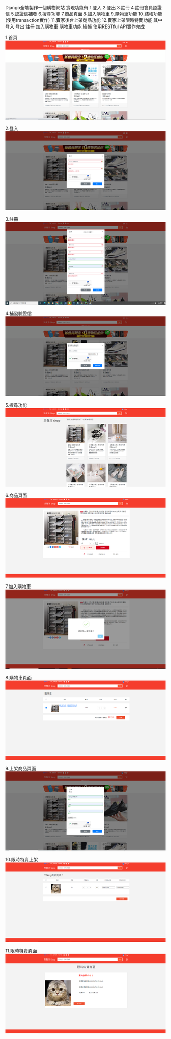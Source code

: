 Django全端製作一個購物網站
實現功能有
1.登入 
2.登出 
3.註冊 
4.註冊會員認證信 
5.認證信補發 
6.搜尋功能 
7.商品頁面
8.加入購物車 
9.購物車功能 
10.結帳功能(使用transaction實作)
11.賣家後台上架商品功能 
12.賣家上架限時特賣功能
其中 登入 登出 註冊 加入購物車 購物車功能 結帳 使用RESTful API實作完成



1.首頁
![image](https://github.com/valosz66842/python_django_web_shop/blob/master/images/%E9%A6%96%E9%A0%81.png)

2.登入
![image](https://github.com/valosz66842/python_django_web_shop/blob/master/images/%E7%99%BB%E5%85%A5.png)

3.註冊
![image](https://github.com/valosz66842/python_django_web_shop/blob/master/images/%E8%A8%BB%E5%86%8A.png)

4.補發驗證信
![image](https://github.com/valosz66842/python_django_web_shop/blob/master/images/%E8%A3%9C%E7%99%BC%E9%A9%97%E8%AD%89%E4%BF%A1.png)

5.搜尋功能
![image](https://github.com/valosz66842/python_django_web_shop/blob/master/images/%E6%90%9C%E5%B0%8B.png)

6.商品頁面
![image](https://github.com/valosz66842/python_django_web_shop/blob/master/images/%E5%95%86%E5%93%81%E9%A0%81%E9%9D%A2.png)

7.加入購物車
![image](https://github.com/valosz66842/python_django_web_shop/blob/master/images/%E5%8A%A0%E5%85%A5%E8%B3%BC%E7%89%A9%E8%BB%8A%E5%8A%9F%E8%83%BD.png)

8.購物車頁面
![image](https://github.com/valosz66842/python_django_web_shop/blob/master/images/%E8%B3%BC%E7%89%A9%E8%BB%8A%E5%8A%9F%E8%83%BD.png)

9.上架商品頁面
![image](https://github.com/valosz66842/python_django_web_shop/blob/master/images/%E4%B8%8A%E5%82%B3%E5%95%86%E5%93%81%E5%8A%9F%E8%83%BD.png)

10.限時特賣上架
![image](https://github.com/valosz66842/python_django_web_shop/blob/master/images/%E9%99%90%E6%99%82%E7%89%B9%E8%B3%A3%E5%8A%9F%E8%83%BD.png)

11.限時特賣頁面
![image](https://github.com/valosz66842/python_django_web_shop/blob/master/images/%E9%99%90%E6%99%82%E6%90%B6%E8%B3%BC%E9%A0%81%E9%9D%A2.png)

